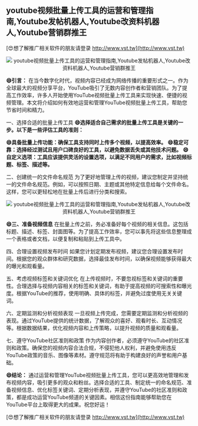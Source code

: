 ## **youtube视频批量上传工具的运营和管理指南,Youtube发帖机器人,Youtube改资料机器人,Youtube营销群推王**

[😍想了解推广相关软件的朋友请登录 http://www.vst.tw](http://www.vst.tw)

 <center><img src="https://vst.tw/MP4/tuiguang/png/6.png" alt="youtube视频批量上传工具的运营和管理指南,Youtube发帖机器人,Youtube改资料机器人,Youtube营销群推王"></center>

**😄引言：**
在当今数字化时代，视频内容已经成为网络传播的重要形式之一。作为全球最大的视频分享平台，YouTube吸引了无数内容创作者和营销团队。为了提高工作效率，许多人开始使用YouTube视频批量上传工具来实现快速、便捷的视频管理。本文将介绍如何有效地运营和管理YouTube视频批量上传工具，帮助您节省时间和精力。

一、选择合适的批量上传工具
**😄选择适合自己需求的批量上传工具是关键的一步。以下是一些评估工具的准则：**

**😄具备批量上传功能：确保工具支持同时上传多个视频，以提高效率。**
**😄稳定可靠：选择经过测试且用户口碑良好的工具，以避免数据丢失或其他技术问题。**
**😄自定义选项：工具应该提供灵活的设置选项，以满足不同用户的需求，比如视频标题、标签、描述等。**

二、创建统一的文件命名规范
为了更好地管理上传的视频，建议您制定并坚持统一的文件命名规范。例如，可以按照日期、主题或其他特定信息给每个文件命名。这样，您可以更轻松地在批量上传后进行分类和搜索。

 <center><img src="https://vst.tw/MP4/tuiguang/png/6.png" alt="youtube视频批量上传工具的运营和管理指南,Youtube发帖机器人,Youtube改资料机器人,Youtube营销群推王"></center>

**😄三、准备视频信息**
在批量上传之前，务必准备好每个视频的相关信息。这包括标题、描述、标签、封面图等。为了提高工作效率，您可以事先将这些信息整理成一个表格或者文档，以便复制和粘贴到上传工具中。

四、合理设置视频发布时间
如果您计划定期发布视频，建议您合理设置发布时间。根据您的观众群体和研究数据，选择最佳发布时间，以确保视频能够获得最大的曝光和观看量。

五、考虑视频标签和关键词优化
在上传视频时，不要忽视标签和关键词的重要性。合理选择与视频内容相关的标签和关键词，有助于提高视频的可搜索性和曝光度。根据YouTube的推荐，使用明确、具体的标签，并避免过度使用无关关键词。

六、定期监测和分析视频表现
一旦视频上传完成，您需要定期监测和分析视频的表现。通过YouTube提供的统计数据，了解观众的喜好、观看时长、互动情况等。根据数据结果，优化视频内容和上传策略，以提升视频的质量和观看量。

七、遵守YouTube社区准则和政策
作为内容创作者，必须遵守YouTube的社区准则和政策。确保您的视频内容合法合规，不侵犯他人权利，并避免使用违反YouTube政策的音乐、图像等素材。遵守规范将有助于构建良好的声誉和用户基础。

**😄结论：**
通过运营和管理YouTube视频批量上传工具，您可以更高效地管理和发布视频内容，吸引更多的观众和粉丝。选择合适的工具、制定统一的命名规范、准备视频信息、优化标签关键词、定期分析表现，并遵守YouTube的社区准则和政策，都是成功运营YouTube频道的关键因素。相信这份指南能够帮助您在YouTube平台上取得更大的成果。祝您好运！

[😍想了解推广相关软件的朋友请登录 http://www.vst.tw](http://www.vst.tw)



